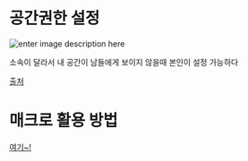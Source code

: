 
# 공간권한 설정

![enter image description here](https://www.lesstif.com/ats/files/35356708/35356859/1/1475579685000/image2016-10-4+20:30:30.png)

소속이 달라서 내 공간이 남들에게 보이지 않을때 본인이 설정 가능하다 

[출처](https://www.lesstif.com/ats/confluence-space-page-permission-restriction-35356708.html)

# 매크로 활용 방법
[여기~!](https://www.lesstif.com/ats/confluence-macro-23757211.html)

<!--stackedit_data:
eyJoaXN0b3J5IjpbMTYwMDIyMzAwLC0xNTY5Mzc4MjE0XX0=
-->